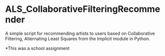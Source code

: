 # ALS_CollaborativeFilteringRecommender

A simple script for recommending artists to users based on Collaborative Filtering, Alternating Least Squares from the Implicit module in Python.

*This was a school assignment
